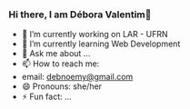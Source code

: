 ### Hi there, I am Débora Valentim👋

- 🔭 I’m currently working on LAR - UFRN
- 🌱 I’m currently learning Web Development
- 💬 Ask me about ...
- 📫 How to reach me: 
- email: debnoemy@gmail.com
- 😄 Pronouns: she/her
- ⚡ Fun fact: ...
